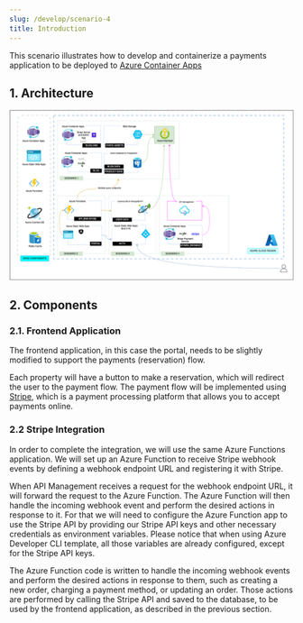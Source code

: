 ```yaml
---
slug: /develop/scenario-4
title: Introduction
---
```

This scenario illustrates how to develop and containerize a payments application to be deployed to [Azure Container Apps](https://learn.microsoft.com/azure/container-apps/overview)

## 1. Architecture

![Scenario Architecture Diagram](./../../../static/docs/png/contoso-scenario-4.png)
## 2. Components

### 2.1. Frontend Application

The frontend application, in this case the portal, needs to be slightly modified to support the payments (reservation) flow. 

Each property will have a button to make a reservation, which will redirect the user to the payment flow. The payment flow will be implemented using [Stripe](https://stripe.com/), which is a payment processing platform that allows you to accept payments online.


### 2.2 Stripe Integration

In order to complete the integration, we will use the same Azure Functions application. We will set up an Azure Function to receive Stripe webhook events by defining a webhook endpoint URL and registering it with Stripe. 

When API Management receives a request for the webhook endpoint URL, it will forward the request to the Azure Function. The Azure Function will then handle the incoming webhook event and perform the desired actions in response to it. For that we will need to configure the Azure Function app to use the Stripe API by providing our Stripe API keys and other necessary credentials as environment variables. Please notice that when using Azure Developer CLI template, all those variables are already configured, except for the Stripe API keys.

The Azure Function code is written to handle the incoming webhook events and perform the desired actions in response to them, such as creating a new order, charging a payment method, or updating an order. Those actions are performed by calling the Stripe API and saved to the database, to be used by the frontend application, as described in the previous section.


